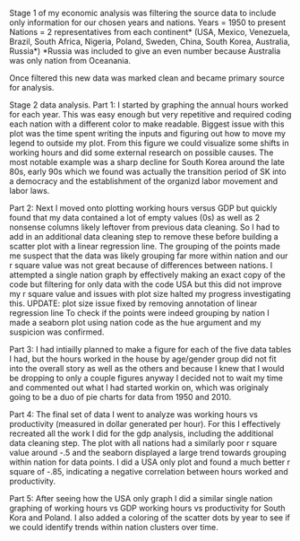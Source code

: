 Stage 1 of my economic analysis was filtering the source data to include only information for our chosen years and nations.
Years = 1950 to present
Nations = 2 representatives from each continent* (USA, Mexico, Venezuela, Brazil, South Africa, Nigeria, Poland, Sweden, China, South Korea, Australia, Russia*)
*Russia was included to give an even number because Australia was only nation from Oceanania.

Once filtered this new data was marked clean and became primary source for analysis.

Stage 2 data analysis.
Part 1: 
I started by graphing the annual hours worked for each year. This was easy enough but very repetitive and required coding each nation with a different color to make readable. Biggest issue with this plot was the time spent writing the inputs and figuring out how to move my legend to outside my plot.
From this figure we could visualize some shifts in working hours and did some external research on possible causes. The most notable example was a sharp decline for South Korea around the late 80s, early 90s which we found was actually the transition period of SK into a democracy and the establishment of the organizd labor movement and labor laws. 

Part 2:
Next I moved onto plotting working hours versus GDP but quickly found that my data contained a lot of empty values (0s) as well as 2 nonsense columns likely leftover from previous data cleaning. So I had to add in an additional data cleaning step to remove these before building a scatter plot with a linear regression line. The grouping of the points made me suspect that the data was likely grouping far more within nation and our r square value was not great because of differences between nations.
I attempted a single nation graph by effectively making an exact copy of the code but filtering for only data with the code USA but this did not improve my r square value and issues with plot size halted my progress investigating this.
UPDATE: plot size issue fixed by removing annotation of linear regression line
To check if the points were indeed grouping by nation I made a seaborn plot using nation code as the hue argument and my suspicion was confirmed. 

Part 3:
I had intiailly planned to make a figure for each of the five data tables I had, but the hours worked in the house by age/gender group did not fit into the overall story as well as the others and because I knew that I would be dropping to only a couple figures anyway I decided not to wait my time and commented out what I had started workin on, which was originaly going to be a duo of pie charts for data from 1950 and 2010.

Part 4:
The final set of data I went to analyze was working hours vs productivity (measured in dollar generated per hour). For this I effectively recreated all the work I did for the gdp analysis, including the additional data cleaning step. The plot with all nations had a similarly poor r square value around -.5 and the seaborn displayed a large trend towards grouping within nation for data points. I did a USA only plot and found a much better r square of -.85, indicating a negative correlation between hours worked and productivity.

Part 5:
After seeing how the USA only graph I did a similar single nation graphing of working hours vs GDP working hours vs productivity for South Kora and Poland. I also added a coloring of the scatter dots by year to see if we could identify trends within nation clusters over time.

